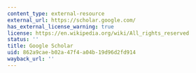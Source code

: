 ```yaml
---
content_type: external-resource
external_url: https://scholar.google.com/
has_external_license_warning: true
license: https://en.wikipedia.org/wiki/All_rights_reserved
status: ''
title: Google Scholar
uid: 862a9cae-b02a-47f4-a04b-19d96d2fd914
wayback_url: ''
---
```

